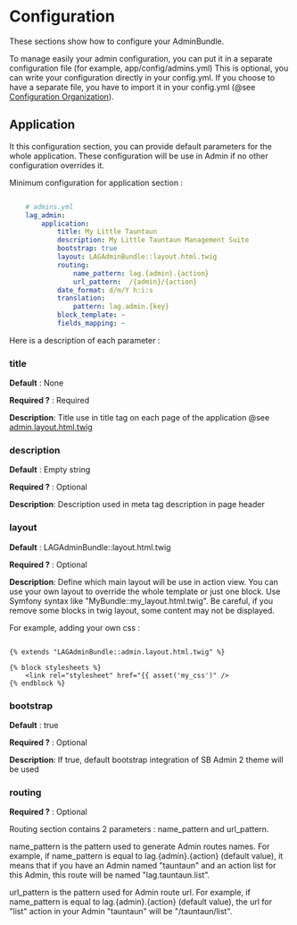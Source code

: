 # Configuration

These sections show how to configure your AdminBundle. 

To manage easily your admin configuration, you can put it in a separate configuration file (for example, app/config/admins.yml)
This is optional, you can write your configuration directly in your config.yml. If you choose to have a separate file, you have to
import it in your config.yml (@see [Configuration Organization](http://symfony.com/doc/current/cookbook/configuration/configuration_organization.html#advanced-techniques)).

## Application

It this configuration section, you can provide default parameters for the whole application. These configuration will
be use in Admin if no other configuration overrides it.

Minimum configuration for application section :

  
```yml

    # admins.yml
    lag_admin:
        application:
            title: My Little Tauntaun
            description: My Little Tauntaun Management Suite
            bootstrap: true
            layout: LAGAdminBundle::layout.html.twig
            routing:
                name_pattern: lag.{admin}.{action}
                url_pattern:  /{admin}/{action}
            date_format: d/m/Y h:i:s
            translation:
                pattern: lag.admin.{key}
            block_template: ~
            fields_mapping: ~
```

Here is a description of each parameter :

### title       
**Default** : None

**Required ?** : Required

**Description**: Title use in title tag on each page of the application 
@see [admin.layout.html.twig](https://github.com/larriereguichet/AdminBundle/tree/master/Resources/views/admin.layout.html.twig)


### description       
**Default** : Empty string

**Required ?** : Optional

**Description**: Description used in meta tag description in page header

### layout       
**Default** : LAGAdminBundle::layout.html.twig

**Required ?** : Optional

**Description**: Define which main layout will be use in action view. You can use your own layout to override the 
whole template or just one block. Use Symfony syntax  like "MyBundle::my_layout.html.twig". Be careful, if you remove 
some blocks in twig layout, some content may not be displayed.

For example, adding your own css :

```twig

{% extends "LAGAdminBundle::admin.layout.html.twig" %}

{% block stylesheets %}       
    <link rel="stylesheet" href="{{ asset('my_css')" />    
{% endblock %}

```

### bootstrap       
**Default** : true

**Required ?** : Optional

**Description**: If true, default bootstrap integration of SB Admin 2 theme will be used

### routing

**Required ?** : Optional
       
Routing section contains 2 parameters : name_pattern and url_pattern. 

name_pattern is the pattern used to generate Admin routes names. For example, if name_pattern is equal to 
lag.{admin}.{action} (default value), it means that if you have an Admin named "tauntaun" and an action list for this Admin, 
this route will be named "lag.tauntaun.list".

url_pattern is the pattern used for Admin route url. For example, if name_pattern is equal to lag.{admin}.{action}
(default value), the url for "list" action in your Admin "tauntaun" will be "/tauntaun/list". 

 

